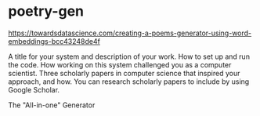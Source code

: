 # poetry-gen

https://towardsdatascience.com/creating-a-poems-generator-using-word-embeddings-bcc43248de4f

A title for your system and description of your work.
How to set up and run the code.
How working on this system challenged you as a computer scientist.
Three scholarly papers in computer science that inspired your approach, and how. You can research scholarly papers to include by using Google Scholar.

The "All-in-one" Generator

